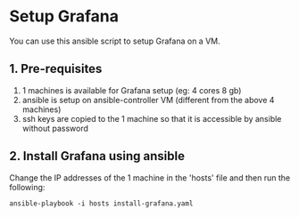 # Setup Grafana

You can use this ansible script to setup Grafana on a VM.

## 1. Pre-requisites

1. 1 machines is available for Grafana setup (eg: 4 cores 8 gb)
2. ansible is setup on ansible-controller VM (different from the above 4 machines)
3. ssh keys are copied to the 1 machine so that it is accessible by ansible without password

## 2. Install Grafana using ansible

Change the IP addresses of the 1 machine in the 'hosts' file and then run the following:

```
ansible-playbook -i hosts install-grafana.yaml
```

